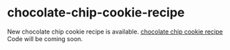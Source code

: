 # chocolate-chip-cookie-recipe
New chocolate chip cookie recipe is available. <a href="https://metavideos.com/video/66739744/chocolate-chip-cookies-recipe">chocolate chip cookie recipe</a>
Code will be coming soon.
